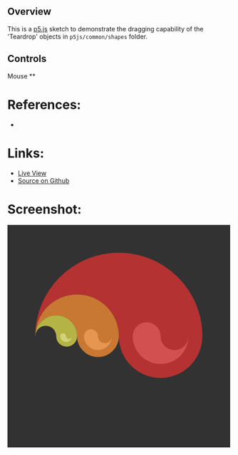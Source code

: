 
## Overview

This is a [p5.js][p5js-home] sketch to demonstrate the dragging capability of the 'Teardrop' objects in `p5js/common/shapes` folder.


## Controls

Mouse
**

# References:
* 

# Links: 

* [Live View][live-view]
* [Source on Github][source-code]

# Screenshot:

![screenshot][screenshot-01]

[p5js-home]: https://p5js.org/
[source-code]: https://github.com/brianhonohan/sketchbook/tree/master/p5js/common/examples/teardrops/
[live-view]: https://brianhonohan.com/sketchbook/p5js/common/examples/teardrops/
[screenshot-01]: ./screenshot-01.png
